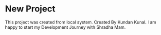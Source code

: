 # New Project

This project was created from local system.
Created By Kundan Kunal.
I am happy to start my Development Journey with Shradha Mam.